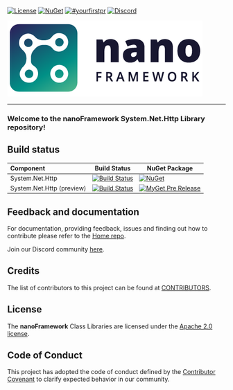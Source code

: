 [![License](https://img.shields.io/badge/License-Apache%202.0-blue.svg)](https://github.com/nanoframework/Home/blob/master/LICENSE) [![NuGet](https://img.shields.io/nuget/dt/nanoFramework.System.Net.Http.svg)]() [![#yourfirstpr](https://img.shields.io/badge/first--timers--only-friendly-blue.svg)](https://github.com/nanoframework/Home/blob/master/CONTRIBUTING.md)  [![Discord](https://img.shields.io/discord/478725473862549535.svg)](https://discord.gg/gCyBu8T)


![nanoFramework logo](https://github.com/nanoframework/Home/blob/master/resources/logo/nanoFramework-repo-logo.png)

-----

### Welcome to the **nanoFramework** System.Net.Http Library repository!


## Build status

| Component | Build Status | NuGet Package |
|:-|---|---|
| System.Net.Http | [![Build Status](https://dev.azure.com/nanoframework/nanoFramework.System.Net.Http/_apis/build/status/nanoframework.lib-nanoFramework.System.Net.Http?branchName=master)](https://dev.azure.com/nanoframework/nanoFramework.System.Net.Http/_build/latest?definitionId=12?branchName=master) | [![NuGet](https://img.shields.io/nuget/v/nanoFramework.System.Net.Http.svg)](https://www.nuget.org/packages/nanoFramework.System.Net.Http/)  |
| System.Net.Http (preview) | [![Build Status](https://dev.azure.com/nanoframework/nanoFramework.System.Net.Http/_apis/build/status/nanoframework.lib-nanoFramework.System.Net.Http?branchName=develop)](https://dev.azure.com/nanoframework/nanoFramework.System.Net.Http/_build/latest?definitionId=12?branchName=develop) | [![MyGet Pre Release](https://img.shields.io/myget/nanoframework-dev/vpre/nanoFramework.System.Net.Http.svg)](https://www.myget.org/feed/nanoframework-dev/package/nuget/nanoFramework.System.Net.Http) |

## Feedback and documentation

For documentation, providing feedback, issues and finding out how to contribute please refer to the [Home repo](https://github.com/nanoframework/Home).

Join our Discord community [here](https://discord.gg/gCyBu8T).


## Credits

The list of contributors to this project can be found at [CONTRIBUTORS](https://github.com/nanoframework/Home/blob/master/CONTRIBUTORS.md).


## License

The **nanoFramework** Class Libraries are licensed under the [Apache 2.0 license](http://www.apache.org/licenses/LICENSE-2.0).


## Code of Conduct
This project has adopted the code of conduct defined by the [Contributor Covenant](http://contributor-covenant.org/)
to clarify expected behavior in our community.

